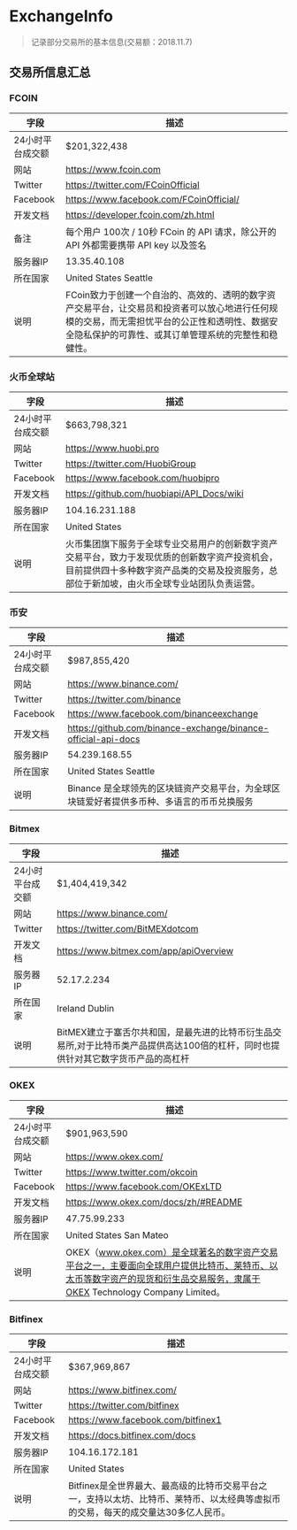 # ExchangeInfo
> 记录部分交易所的基本信息(交易额：2018.11.7)

## 交易所信息汇总
### FCOIN
|字段|描述|
|------ |------|
|24小时平台成交额|$201,322,438|
|网站|https://www.fcoin.com|
|Twitter|https://twitter.com/FCoinOfficial|
|Facebook|https://www.facebook.com/FCoinOfficial/|
|开发文档|https://developer.fcoin.com/zh.html|
|备注|每个用户 100次 / 10秒 FCoin 的 API 请求，除公开的 API 外都需要携带 API key 以及签名|
|服务器IP|13.35.40.108|
|所在国家|United States Seattle|
|说明|FCoin致力于创建一个自治的、高效的、透明的数字资产交易平台，让交易员和投资者可以放心地进行任何规模的交易，而无需担忧平台的公正性和透明性、数据安全隐私保护的可靠性、或其订单管理系统的完整性和稳健性。|

### 火币全球站
|字段|描述|
|------ |------|
|24小时平台成交额|$663,798,321|
|网站|https://www.huobi.pro|
|Twitter|https://twitter.com/HuobiGroup|
|Facebook|https://www.facebook.com/huobipro|
|开发文档|https://github.com/huobiapi/API_Docs/wiki|
|服务器IP|104.16.231.188|
|所在国家|United States|
|说明|火币集团旗下服务于全球专业交易用户的创新数字资产交易平台，致力于发现优质的创新数字资产投资机会，目前提供四十多种数字资产品类的交易及投资服务，总部位于新加坡，由火币全球专业站团队负责运营。|

### 币安
|字段|描述|
|------ |------|
|24小时平台成交额|$987,855,420|
|网站|https://www.binance.com/|
|Twitter|https://twitter.com/binance|
|Facebook|https://www.facebook.com/binanceexchange|
|开发文档|https://github.com/binance-exchange/binance-official-api-docs|
|服务器IP|54.239.168.55|
|所在国家|United States Seattle |
|说明|Binance 是全球领先的区块链资产交易平台，为全球区块链爱好者提供多币种、多语言的币币兑换服务|

### Bitmex
|字段|描述|
|------ |------|
|24小时平台成交额|$1,404,419,342|
|网站|https://www.binance.com/|
|Twitter|https://twitter.com/BitMEXdotcom|
|开发文档|https://www.bitmex.com/app/apiOverview|
|服务器IP|52.17.2.234|
|所在国家|Ireland Dublin |
|说明|BitMEX建立于塞舌尔共和国，是最先进的比特币衍生品交易所,对于比特币类产品提供高达100倍的杠杆，同时也提供针对其它数字货币产品的高杠杆|

### OKEX
|字段|描述|
|------ |------|
|24小时平台成交额|$901,963,590|
|网站|https://www.okex.com/|
|Twitter|https://www.twitter.com/okcoin|
|Facebook|https://www.facebook.com/OKExLTD|
|开发文档|https://www.okex.com/docs/zh/#README|
|服务器IP|47.75.99.233|
|所在国家|	United States  	San Mateo |
|说明|OKEX（www.okex.com）是全球著名的数字资产交易平台之一，主要面向全球用户提供比特币、莱特币、以太币等数字资产的现货和衍生品交易服务，隶属于OKEX Technology Company Limited。|

### Bitfinex
|字段|描述|
|------ |------|
|24小时平台成交额|$367,969,867|
|网站|https://www.bitfinex.com/|
|Twitter|https://twitter.com/bitfinex|
|Facebook|https://www.facebook.com/bitfinex1|
|开发文档|https://docs.bitfinex.com/docs|
|服务器IP|104.16.172.181|
|所在国家|	United States  	 |
|说明|Bitfinex是全世界最大、最高级的比特币交易平台之一，支持以太坊、比特币、莱特币、以太经典等虚拟币的交易，每天的成交量达30多亿人民币。|
